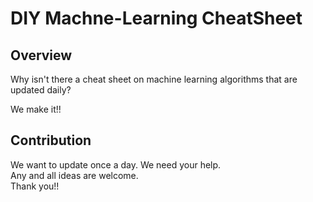 # DIY Machne-Learning CheatSheet

## Overview
Why isn't there a cheat sheet on machine learning algorithms that are updated daily?  

We make it!!

## Contribution
We want to update once a day. 
We need your help.  
Any and all ideas are welcome.  
Thank you!!
